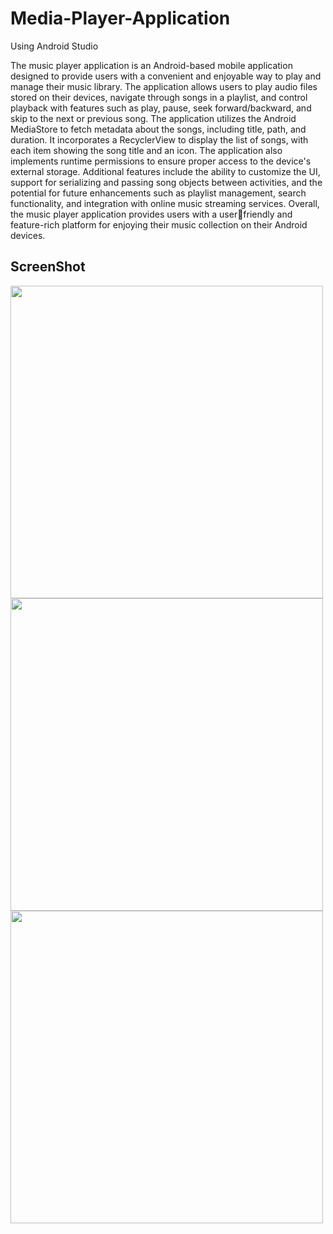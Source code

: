 # Media-Player-Application
Using Android Studio

The music player application is an Android-based mobile application designed to provide users 
with a convenient and enjoyable way to play and manage their music library. The application 
allows users to play audio files stored on their devices, navigate through songs in a playlist, and 
control playback with features such as play, pause, seek forward/backward, and skip to the next or 
previous song. 
The application utilizes the Android MediaStore to fetch metadata about the songs, including title, 
path, and duration. It incorporates a RecyclerView to display the list of songs, with each item 
showing the song title and an icon. The application also implements runtime permissions to ensure 
proper access to the device's external storage. Additional features include the ability to customize 
the UI, support for serializing and passing song objects between activities, and the potential for 
future enhancements such as playlist management, search functionality, and integration with 
online music streaming services. Overall, the music player application provides users with a userfriendly and feature-rich platform for enjoying their music collection on their Android devices.

## ScreenShot

<img src="Screenshot/Picture1.jpg" width="500" />
<img src="Screenshot/Picture2.jpg" width="500" />
<img src="Screenshot/Picture3.jpg" width="500" />
